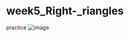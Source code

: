 # week5_Right-_riangles
practice
![image](https://user-images.githubusercontent.com/75067139/112161295-f9f20b00-8c25-11eb-81d9-40bfd4a148df.png)
